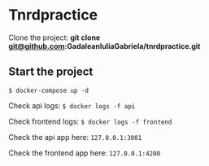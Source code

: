 # Tnrdpractice

Clone the project: **git clone git@github.com:GadaleanIuliaGabriela/tnrdpractice.git**

## Start the project
`$ docker-compose up -d`

Check api logs:
`$ docker logs -f api`

Check frontend logs:
`$ docker logs -f frontend`

Check the api app here:
`127.0.0.1:3001`

Check the frontend app here:
`127.0.0.1:4200`
